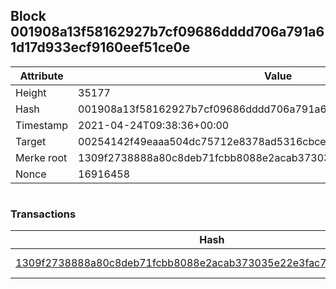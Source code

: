 ## Block 001908a13f58162927b7cf09686dddd706a791a61d17d933ecf9160eef51ce0e

Attribute | Value
--- | ---
Height | 35177
Hash | 001908a13f58162927b7cf09686dddd706a791a61d17d933ecf9160eef51ce0e
Timestamp | 2021-04-24T09:38:36+00:00
Target | 00254142f49eaaa504dc75712e8378ad5316cbcead634704b3734b6271167cc4
Merke root | 1309f2738888a80c8deb71fcbb8088e2acab373035e22e3fac78d88de445a258
Nonce | 16916458

```

```

### Transactions

Hash | Amount
--- | ---
[1309f2738888a80c8deb71fcbb8088e2acab373035e22e3fac78d88de445a258](1309f2738888a80c8deb71fcbb8088e2acab373035e22e3fac78d88de445a258.md) | 10.00000000 SKEPTI 
